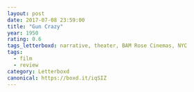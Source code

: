 ```yaml
---
layout: post 
date: 2017-07-08 23:59:00
title: "Gun Crazy"
year: 1950
rating: 0.6
tags_letterboxd: narrative, theater, BAM Rose Cinemas, NYC
tags:
  - film
  - review
category: Letterboxd
canonical: https://boxd.it/iqSIZ
---
```

